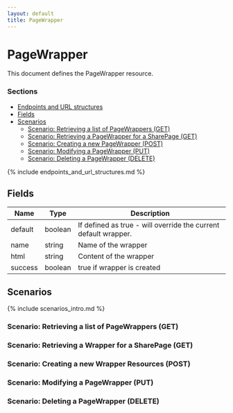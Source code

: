 ```yaml
---
layout: default
title: PageWrapper
---
```

 
# PageWrapper

This document defines the PageWrapper resource.

### Sections
	
* [Endpoints and URL structures](#endpoints-and-url-structures)
* [Fields](#fields)
* [Scenarios](#scenarios)
    * [Scenario: Retrieving a list of PageWrappers (GET)](#scenario-retrieving-a-list-of-page-wrappers-get)
    * [Scenario: Retrieving a PageWrapper for a SharePage (GET)](#scenario-retrieving-a-page-wrapper-for-a-share-page-get)
    * [Scenario: Creating a new PageWrapper (POST)](#scenario-creating-a-new-page-wrapper-post)
    * [Scenario: Modifying a PageWrapper (PUT)](#scenario-modifying-a-page-wrapper-put)
    * [Scenario: Deleting a PageWrapper (DELETE)](#scenario-deleting-a-page-wrapper-delete)

{% include endpoints_and_url_structures.md %}

## Fields

|Name|Type |Description|
|---|---|---|
|default| boolean|If defined as true - will override the current default wrapper. |
|name|string| Name of the wrapper |
|html|string| Content of the wrapper |
|success|boolean| true if wrapper is created |


## Scenarios

{% include scenarios_intro.md %}

### Scenario: Retrieving a list of PageWrappers (GET)

### Scenario: Retrieving a Wrapper for a SharePage (GET)

### Scenario: Creating a new Wrapper Resources (POST)

### Scenario: Modifying a PageWrapper (PUT)

### Scenario: Deleting a PageWrapper (DELETE)
